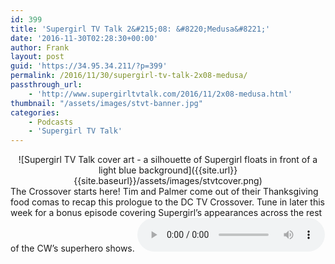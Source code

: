 ```yaml
---
id: 399
title: 'Supergirl TV Talk 2&#215;08: &#8220;Medusa&#8221;'
date: '2016-11-30T02:28:30+00:00'
author: Frank
layout: post
guid: 'https://34.95.34.211/?p=399'
permalink: /2016/11/30/supergirl-tv-talk-2x08-medusa/
passthrough_url:
    - 'http://www.supergirltvtalk.com/2016/11/2x08-medusa.html'
thumbnail: "/assets/images/stvt-banner.jpg"
categories:
    - Podcasts
    - 'Supergirl TV Talk'
---
```


<div markdown="1" style="text-align: center;">
![Supergirl TV Talk cover art - a silhouette of Supergirl floats in front of a light blue background]({{site.url}}{{site.baseurl}}/assets/images/stvtcover.png)
</div>
The Crossover starts here! Tim and Palmer come out of their Thanksgiving food comas to recap this prologue to the DC TV Crossover. Tune in later this week for a bonus episode covering Supergirl’s appearances across the rest of the CW’s superhero shows.

<audio controls>
  <source src="http://www.podtrac.com/pts/redirect.mp3/archive.org/download/STVT2x08/STVT2x08.mp3" type="audio/mpeg">
  Your browser does not support the audio element.
</audio>
</div>